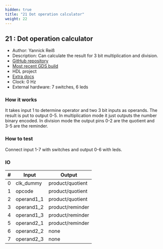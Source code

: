 ```yaml
---
hidden: true
title: "21 Dot operation calculator"
weight: 22
---
```


## 21 : Dot operation calculator

* Author: Yannick Reiß
* Description: Can calculate the result for 3 bit multiplication and division.
* [GitHub repository](https://github.com/yannickreiss/TT3_dot_op)
* [Most recent GDS build](https://github.com/yannickreiss/TT3_dot_op/actions/runs/4552358729)
* HDL project
* [Extra docs]()
* Clock: 0 Hz
* External hardware: 7 switches, 6 leds



### How it works

It takes input 1 to determine operator and two 3 bit inputs as operands. The result is put to output 0-5.
In multiplication mode it just outputs the number binary encoded.
In division mode the output pins 0-2 are the quotient and 3-5 are the reminder.


### How to test

Connect input 1-7 with switches and output 0-6 with leds.


### IO

| # | Input        | Output       |
|---|--------------|--------------|
| 0 | clk_dummy  | product/quotient |
| 1 | opcode  | product/quotient |
| 2 | operand1_1  | product/quotient |
| 3 | operand1_2  | product/reminder |
| 4 | operand1_3  | product/reminder |
| 5 | operand2_1  | product/reminder |
| 6 | operand2_2  | none |
| 7 | operand2_3  | none |
